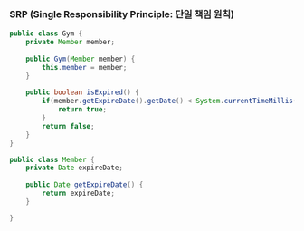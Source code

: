 ### SRP (Single Responsibility Principle: 단일 책임 원칙) ###

````java
public class Gym {
	private Member member;
	
	public Gym(Member member) {
		this.member = member;
	}
	
	public boolean isExpired() {
		if(member.getExpireDate().getDate() < System.currentTimeMillis()) {
			return true;
		}
		return false;
	}
}
````
````java
public class Member {
	private Date expireDate;
	
	public Date getExpireDate() {
		return expireDate;
	}

}
````
